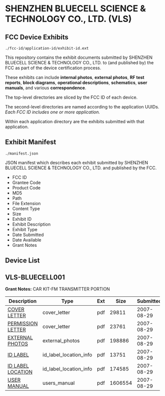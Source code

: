# SHENZHEN BLUECELL SCIENCE & TECHNOLOGY CO., LTD. (VLS)
## FCC Device Exhibits

```
./fcc-id/application-id/exhibit-id.ext
```

This repository contains the exhibit documents submitted by SHENZHEN BLUECELL SCIENCE & TECHNOLOGY CO., LTD. to (and published by) the FCC as part of the device certification process.

These exhibits can include **internal photos**, **external photos**, **RF test reports**, **block diagrams**, **operational descriptions**, **schematics**, **user manuals**, and various **correspondence**.

The top-level directories are sliced by the FCC ID of each device.

The second-level directories are named according to the application UUIDs. *Each FCC ID includes one or more application.*

Within each application directory are the exhibits submitted with that application. 

## Exhibit Manifest

```
./manifest.json
```

JSON manifest which describes each exhibit submitted by SHENZHEN BLUECELL SCIENCE & TECHNOLOGY CO., LTD. and published by the FCC.

- FCC ID
- Grantee Code
- Product Code
- MD5
- Path
- File Extension
- Content Type
- Size
- Exhibit ID
- Exhibit Description
- Exhibit Type
- Date Submitted
- Date Available
- Grant Notes

## Device List
## VLS-BLUECELL001
**Grant Notes:** CAR KIT-FM TRANSMITTER PORTION

| Description | Type | Ext | Size | Submitted | Available |
| ----------- | ---- | --- | ---- | --------- | --------- |
| [COVER LETTER](VLS-BLUECELL001/46316832b95f95a7fc40004561783f03/835472.pdf) | cover_letter | pdf | 29811 | 2007-08-29 | 2007-08-29 |
| [PERMISSION LETTER](VLS-BLUECELL001/46316832b95f95a7fc40004561783f03/835476.pdf) | cover_letter | pdf | 23761 | 2007-08-29 | 2007-08-29 |
| [EXTERNAL PHOTOS](VLS-BLUECELL001/46316832b95f95a7fc40004561783f03/835473.pdf) | external_photos | pdf | 198886 | 2007-08-29 | 2007-08-29 |
| [ID LABEL](VLS-BLUECELL001/46316832b95f95a7fc40004561783f03/835474.pdf) | id_label_location_info | pdf | 13751 | 2007-08-29 | 2007-08-29 |
| [ID LABEL LOCATION](VLS-BLUECELL001/46316832b95f95a7fc40004561783f03/835475.pdf) | id_label_location_info | pdf | 174585 | 2007-08-29 | 2007-08-29 |
| [USER MANUAL](VLS-BLUECELL001/46316832b95f95a7fc40004561783f03/835477.pdf) | users_manual | pdf | 1606554 | 2007-08-29 | 2007-08-29 |
